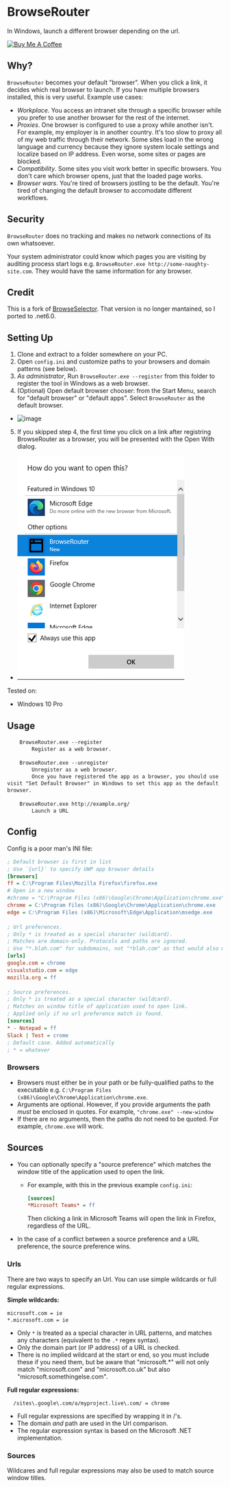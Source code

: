 # BrowseRouter 

In Windows, launch a different browser depending on the url.

<a href="https://www.buymeacoffee.com/slater1" target="_blank"><img src="https://cdn.buymeacoffee.com/buttons/v2/default-yellow.png" alt="Buy Me A Coffee" style="height: 60px !important;width: 217px !important;" ></a>

## Why?

`BrowseRouter` becomes your default "browser". When you click a link, it decides which real browser to launch. If you have multiple browsers installed, this is very useful. Example use cases:

- *Workplace*. You access an intranet site through a specific browser while you prefer to use another browser for the rest of the internet. 
- *Proxies*. One browser is configured to use a proxy while another isn't. For example, my employer is in another country. It's too slow to proxy all of my web traffic through their network. Some sites load in the wrong language and currency because they ignore system locale settings and localize based on IP address. Even worse, some sites or pages are blocked.
- *Compatibility*. Some sites you visit work better in specific browsers. You don't care which browser opens, just that the loaded page works.
- *Browser wars*. You're tired of browsers jostling to be the default. You're tired of changing the default browser to accomodate different workflows.

## Security

`BrowseRouter` does no tracking and makes no network connections of its own whatsoever. 

Your system administrator could know which pages you are visiting by auditing process start logs e.g. `BrowseRouter.exe http://some-naughty-site.com`. They would have the same information for any browser.

## Credit

This is a fork of [BrowseSelector](https://github.com/DanTup/BrowserSelector/). That version is no longer mantained, so I ported to .net6.0. 

## Setting Up

1. Clone and extract to a folder somewhere on your PC.
2. Open `config.ini` and customize paths to your browsers and domain patterns (see below).
3. *As administrator*, Run `BrowseRouter.exe --register` from this folder to register the tool in Windows as a web browser.
4. (Optional) Open default browser chooser: from the Start Menu, search for "default browser" or "default apps". Select `BrowseRouter` as the default browser.
  - ![image](https://user-images.githubusercontent.com/2089725/180062311-1393df79-7ba1-4fa8-b280-5643c0dcdd50.png)
5. If you skipped step 4, the first time you click on a link after registring BrowseRouter as a browser, you will be presented with the Open With dialog.
  - ![Open With Dialog](OpenWith.png)

Tested on:

- Windows 10 Pro

## Usage

```
    BrowseRouter.exe --register
        Register as a web browser.

    BrowseRouter.exe --unregister
        Unregister as a web browser.
        Once you have registered the app as a browser, you should use visit "Set Default Browser" in Windows to set this app as the default browser.

    BrowseRouter.exe http://example.org/
        Launch a URL
```

## Config

Config is a poor man's INI file:

```ini
; Default browser is first in list
; Use `{url}` to specify UWP app browser details
[browsers]
ff = C:\Program Files\Mozilla Firefox\firefox.exe
# Open in a new window
#chrome = "C:\Program Files (x86)\Google\Chrome\Application\chrome.exe" --new-window
chrome = C:\Program Files (x86)\Google\Chrome\Application\chrome.exe
edge = C:\Program Files (x86)\Microsoft\Edge\Application\msedge.exe

; Url preferences.
; Only * is treated as a special character (wildcard).
; Matches are domain-only. Protocols and paths are ignored.
; Use "*.blah.com" for subdomains, not "*blah.com" as that would also match "abcblah.com".
[urls]
google.com = chrome
visualstudio.com = edge
mozilla.org = ff

; Source preferences.
; Only * is treated as a special character (wildcard).
; Matches on window title of application used to open link.
; Applied only if no url preference match is found.
[sources]
* - Notepad = ff
Slack | Test = crome
; Default case. Added automatically
; * = whatever
```

### Browsers

- Browsers must either be in your path or be fully-qualified paths to the executable e.g. `C:\Program Files (x86)\Google\Chrome\Application\chrome.exe`.
- Arguments are optional. However, if you provide arguments the path _must_ be enclosed in quotes. For example, `"chrome.exe" --new-window`
- If there are no arguments, then the paths do not need to be quoted. For example, `chrome.exe` will work.

## Sources

- You can optionally specify a "source preference" which matches the window title of the application used to open the link.
  - For example, with this in the previous example `config.ini`:

    ```ini
    [sources]
    *Microsoft Teams* = ff
    ```

    Then clicking a link in Microsoft Teams will open the link in Firefox, regardless of the URL.

- In the case of a conflict between a source preference and a URL preference, the source preference wins.

### Urls

There are two ways to specify an Url. You can use simple wildcards or full regular expressions.

**Simple wildcards:**

    microsoft.com = ie
    *.microsoft.com = ie

- Only `*` is treated as a special character in URL patterns, and matches any characters (equivalent to the `.*` regex syntax).
- Only the domain part (or IP address) of a URL is checked.
- There is no implied wildcard at the start or end, so you must include these if you need them, but be aware that "microsoft.\*" will not only match "microsoft.com" and "microsoft.co.uk" but also "microsoft.somethingelse.com".

**Full regular expressions:**

```regex
  /sites\.google\.com/a/myproject.live\.com/ = chrome
```
- Full regular expressions are specified by wrapping it in /'s.
- The domain _and_ path are used in the Url comparison.
- The regular expression syntax is based on the Microsoft .NET implementation.

### Sources

Wildcares and full regular expressions may also be used to match source window titles.
